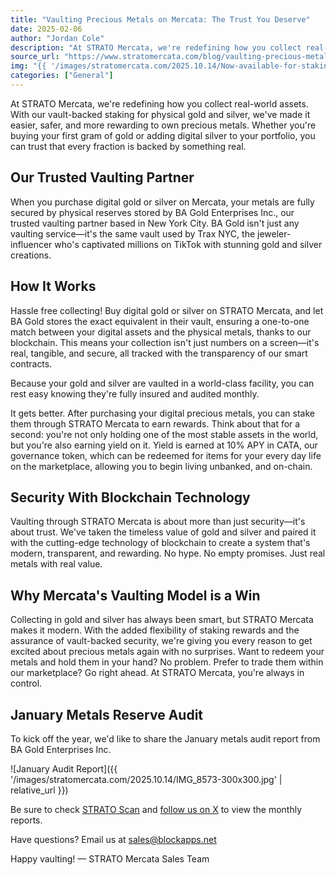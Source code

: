 ```yaml
---
title: "Vaulting Precious Metals on Mercata: The Trust You Deserve"
date: 2025-02-06
author: "Jordan Cole"
description: "At STRATO Mercata, we're redefining how you collect real-world assets. With our vault-backed staking for physical gold and silver, we've made it easier, safer, and more rewarding to own precious metals."
source_url: "https://www.stratomercata.com/blog/vaulting-precious-metals-on-mercata-the-trust-you-deserve"
img: "{{ '/images/stratomercata.com/2025.10.14/Now-available-for-staking-2-1024x576.jpg' | relative_url }}"
categories: ["General"]
---
```


At STRATO Mercata, we're redefining how you collect real-world assets. With our vault-backed staking for physical gold and silver, we've made it easier, safer, and more rewarding to own precious metals. Whether you're buying your first gram of gold or adding digital silver to your portfolio, you can trust that every fraction is backed by something real.

## Our Trusted Vaulting Partner

When you purchase digital gold or silver on Mercata, your metals are fully secured by physical reserves stored by BA Gold Enterprises Inc., our trusted vaulting partner based in New York City. BA Gold isn't just any vaulting service—it's the same vault used by Trax NYC, the jeweler-influencer who's captivated millions on TikTok with stunning gold and silver creations.

## How It Works

Hassle free collecting! Buy digital gold or silver on STRATO Mercata, and let BA Gold stores the exact equivalent in their vault, ensuring a one-to-one match between your digital assets and the physical metals, thanks to our blockchain. This means your collection isn't just numbers on a screen—it's real, tangible, and secure, all tracked with the transparency of our smart contracts. 

Because your gold and silver are vaulted in a world-class facility, you can rest easy knowing they're fully insured and audited monthly.

It gets better. After purchasing your digital precious metals, you can stake them through STRATO Mercata to earn rewards. Think about that for a second: you're not only holding one of the most stable assets in the world, but you're also earning yield on it. Yield is earned at 10% APY in CATA, our governance token, which can be redeemed for items for your every day life on the marketplace, allowing you to begin living unbanked, and on-chain.

## Security With Blockchain Technology

Vaulting through STRATO Mercata is about more than just security—it's about trust. We've taken the timeless value of gold and silver and paired it with the cutting-edge technology of blockchain to create a system that's modern, transparent, and rewarding. No hype. No empty promises. Just real metals with real value.

## Why Mercata's Vaulting Model is a Win

Collecting in gold and silver has always been smart, but STRATO Mercata makes it modern. With the added flexibility of staking rewards and the assurance of vault-backed security, we're giving you every reason to get excited about precious metals again with no surprises. Want to redeem your metals and hold them in your hand? No problem. Prefer to trade them within our marketplace? Go right ahead. At STRATO Mercata, you're always in control.

## January Metals Reserve Audit

To kick off the year, we'd like to share the January metals audit report from BA Gold Enterprises Inc.

![January Audit Report]({{ '/images/stratomercata.com/2025.10.14/IMG_8573-300x300.jpg' | relative_url }})

Be sure to check [STRATO Scan](https://stratoscan.stratomercata.com/) and [follow us on X](https://x.com/mercatamarketpl) to view the monthly reports.

Have questions? Email us at sales@blockapps.net

Happy vaulting! — STRATO Mercata Sales Team
